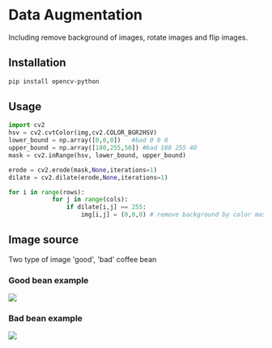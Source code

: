 # Data Augmentation
Including remove background of images, rotate images and flip images.

## Installation
```bash 
pip install opencv-python
```

## Usage 
```python 
import cv2
hsv = cv2.cvtColor(img,cv2.COLOR_BGR2HSV)
lower_bound = np.array([0,0,0])   #bad 0 0 0
upper_bound = np.array([180,255,50]) #bad 180 255 40
mask = cv2.inRange(hsv, lower_bound, upper_bound)

erode = cv2.erode(mask,None,iterations=1) 
dilate = cv2.dilate(erode,None,iterations=1)

for i in range(rows):
            for j in range(cols):
                if dilate[i,j] == 255:
                    img[i,j] = (0,0,0) # remove background by color mask
```
## Image source
Two type of image 'good', 'bad' coffee bean
### Good bean example
![](https://github.com/tlchou/data_augmentation/blob/master/augmentation/good/1.bmp)
### Bad bean example
![](https://github.com/tlchou/data_augmentation/blob/master/augmentation/bad/1.bmp)

